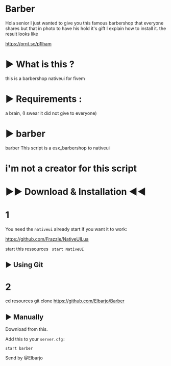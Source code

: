 # Barber
Hola senior I just wanted to give you this famous barbershop that everyone shares but that in photo to have his hold it's gift I explain how to install it. the result looks like

https://prnt.sc/p1lham

# ► What is this ?

this is a barbershop nativeui for fivem

# ► Requirements :

a brain, (I swear it did not give to everyone)

# ► barber

barber This script is a  esx_barbershop to nativeui  

# i'm not a creator for this script

# ►► Download & Installation ◄◄
# 1
 
You need the ```nativeui``` already start if you want it to work:

https://github.com/FrazzIe/NativeUILua

start this ressources ``` start NativeUI```


## ► Using Git
# 2
cd resources
git clone https://github.com/Elbarjo/Barber

## ► Manually

Download from this.

Add this to your ```server.cfg:```

```start barber```



Send by @Elbarjo 
